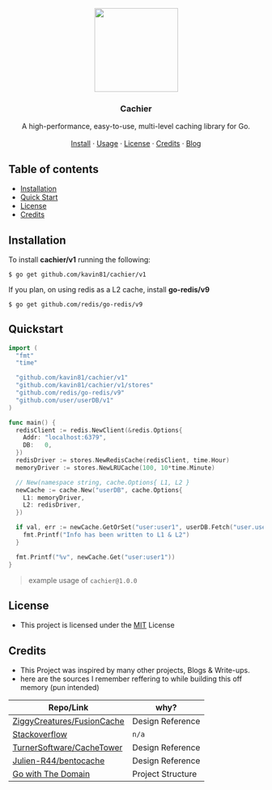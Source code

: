 
<p align="center">
  <a>
    <img href="https://kavin.is-a.dev/project/cachier" src="https://gist.github.com/user-attachments/assets/225985fc-8915-4fd5-8d55-4ac3b46e2350" height="165">
  </a>
</p>

<h3 align="center">Cachier</h3>

<p align="center">
  A high-performance, easy-to-use, multi-level caching library for Go.

  <br>
  <br>
  <a href="##installation">Install</a>
  ·
  <a href="##usage">Usage</a>
  ·
  <a href="##license">License</a>
  ·
  <a href="##license">Credits</a>
  ·
  <a href="https://kavin.is-a.dev/blog/soon">Blog</a>

</p>


## Table of contents

- [Installation](##installation)
- [Quick Start](##usage)
- [License](##license)
- [Credits](##credits)

## Installation


To install <b>cachier/v1</b> running the following:
```
$ go get github.com/kavin81/cachier/v1
```

If you plan, on using redis as a L2 cache, install <b>go-redis/v9</b>
```
$ go get github.com/redis/go-redis/v9
```


## Quickstart

```go
import (
  "fmt"
  "time"

  "github.com/kavin81/cachier/v1"
  "github.com/kavin81/cachier/v1/stores"
  "github.com/redis/go-redis/v9"
  "github.com/user/userDB/v1"
)

func main() {
  redisClient := redis.NewClient(&redis.Options{
    Addr: "localhost:6379",
    DB:   0,
  })
  redisDriver := stores.NewRedisCache(redisClient, time.Hour)
  memoryDriver := stores.NewLRUCache(100, 10*time.Minute)

  // New(namespace string, cache.Options{ L1, L2 }
  newCache := cache.New("userDB", cache.Options{
    L1: memoryDriver,
    L2: redisDriver,
  })

  if val, err := newCache.GetOrSet("user:user1", userDB.Fetch("user.user1")); err == nil {
    fmt.Printf("Info has been written to L1 & L2")
  }

  fmt.Printf("%v", newCache.Get("user:user1"))
}
```
> example usage of `cachier@1.0.0`

## License

- This project is licensed under the [MIT](LICENSE) License

## Credits

- This Project was inspired by many other projects, Blogs & Write-ups.
- here are the sources I remember reffering to while building this off memory (pun intended)

| Repo/Link                                                                               	| why?               	|
|-----------------------------------------------------------------------------------------	|--------------------	|
| [ZiggyCreatures/FusionCache](https://github.com/ZiggyCreatures/FusionCache)             	|  Design Reference  	|
| [Stackoverflow](https://stackoverflow.com/questions/8606571/what-is-a-multi-tier-cache) 	| `n/a`              	|
| [TurnerSoftware/CacheTower](https://github.com/TurnerSoftware/CacheTower)               	|  Design Reference  	|
| [Julien-R44/bentocache](https://github.com/Julien-R44/bentocache)                       	|  Design Reference  	|
| [Go with The Domain](https://threedots.tech/go-with-the-domain/)                        	| Project Structure  	|
